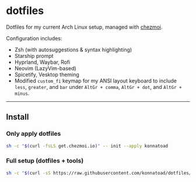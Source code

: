# dotfiles

Dotfiles for my current Arch Linux setup, managed with [chezmoi](https://www.chezmoi.io).

Configuration includes:

- Zsh (with autosuggestions & syntax highlighting)
- Starship prompt
- Hyprland, Waybar, Rofi
- Neovim (LazyVim-based)
- Spicetify, Vesktop theming
- Modified `custom_fi` keymap for my ANSI layout keyboard to include `less`, `greater`,
  and `bar` under `AltGr + comma`, `AltGr + dot`, and `AltGr + minus`.

---

## Install

### Only apply dotfiles

```bash
sh -c "$(curl -fsLS get.chezmoi.io)" -- init --apply konnatoad
```

### Full setup (dotfiles + tools)

```bash
sh -c "$(curl -sS https://raw.githubusercontent.com/konnatoad/dotfiles/main/install.sh)"
```
